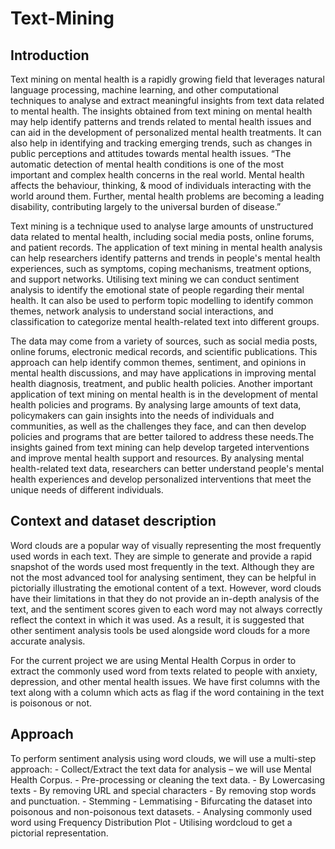 # Text-Mining

## Introduction
Text mining on mental health is a rapidly growing field that leverages natural language processing, machine learning, and other computational techniques to analyse and extract meaningful insights from text data related to mental health. The insights obtained from text mining on mental health may help identify patterns and trends related to mental health issues and can aid in the development of personalized mental health treatments. It can also help in identifying and tracking emerging trends, such as changes in public perceptions and attitudes towards mental health issues. “The automatic detection of mental health conditions is one of the most important and complex health concerns in the real world. Mental health affects the behaviour, thinking, & mood of individuals interacting with the world around them. Further, mental health problems are becoming a leading disability, contributing largely to the universal burden of disease.”

Text mining is a technique used to analyse large amounts of unstructured data related to mental health, including social media posts, online forums, and patient records. The application of text mining in mental health analysis can help researchers identify patterns and trends in people's mental health experiences, such as symptoms, coping mechanisms, treatment options, and support networks. Utilising text mining we can conduct sentiment analysis to identify the emotional state of people regarding their mental health. It can also be used to perform topic modelling to identify common themes, network analysis to understand social interactions, and classification to categorize mental health-related text into different groups.

The data may come from a variety of sources, such as social media posts, online forums, electronic medical records, and scientific publications. This approach can help identify common themes, sentiment, and opinions in mental health discussions, and may have applications in improving mental health diagnosis, treatment, and public health policies. Another important application of text mining on mental health is in the development of mental health policies and programs. By analysing large amounts of text data, policymakers can gain insights into the needs of individuals and communities, as well as the challenges they face, and can then develop policies and programs that are better tailored to address these needs.The insights gained from text mining can help develop targeted interventions and improve mental health support and resources. By analysing mental health-related text data, researchers can better understand people's mental health experiences and develop personalized interventions that meet the unique needs of different individuals.

## Context and dataset description 
Word clouds are a popular way of visually representing the most frequently used words in each text. They are simple to generate and provide a rapid snapshot of the words used most frequently in the text. Although they are not the most advanced tool for analysing sentiment, they can be helpful in pictorially illustrating the emotional content of a text. However, word clouds have their limitations in that they do not provide an in-depth analysis of the text, and the sentiment scores given to each word may not always correctly reflect the context in which it was used. As a result, it is suggested that other sentiment analysis tools be used alongside word clouds for a more accurate analysis.

For the current project we are using Mental Health Corpus in order to extract the commonly used word from texts related to people with anxiety, depression, and other mental health issues. We have first columns with the text along with a column which acts as flag if the word containing in the text is poisonous or not.


##	Approach
To perform sentiment analysis using word clouds, we will use a multi-step approach:
    - Collect/Extract the text data for analysis – we will use Mental Health Corpus.
    - Pre-processing or cleaning the text data. 
        - By Lowercasing texts
        - By removing URL and special characters
        - By removing stop words and punctuation.
        - Stemming
        - Lemmatising
    - Bifurcating the dataset into poisonous and non-poisonous text datasets.
    - Analysing commonly used word using Frequency Distribution Plot
    - Utilising wordcloud to get a pictorial representation.



